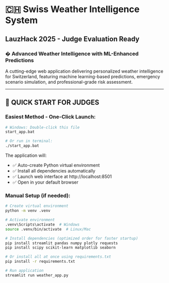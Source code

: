 # 🇨🇭 Swiss Weather Intelligence System
## LauzHack 2025 - Judge Evaluation Ready

### � Advanced Weather Intelligence with ML-Enhanced Predictions

A cutting-edge web application delivering personalized weather intelligence for Switzerland, featuring machine learning-based predictions, emergency scenario simulation, and professional-grade risk assessment.

---

## 🚀 **QUICK START FOR JUDGES**

### **Easiest Method - One-Click Launch:**
```bash
# Windows: Double-click this file
start_app.bat

# Or run in terminal:
./start_app.bat
```

The application will:
- ✅ Auto-create Python virtual environment
- ✅ Install all dependencies automatically  
- ✅ Launch web interface at http://localhost:8501
- ✅ Open in your default browser

### **Manual Setup (if needed):**
```bash
# Create virtual environment
python -m venv .venv

# Activate environment
.venv\Scripts\activate  # Windows
source .venv/bin/activate  # Linux/Mac

# Install dependencies (optimized order for faster startup)
pip install streamlit pandas numpy plotly requests
pip install scipy scikit-learn matplotlib seaborn

# Or install all at once using requirements.txt
pip install -r requirements.txt

# Run application
streamlit run weather_app.py
```